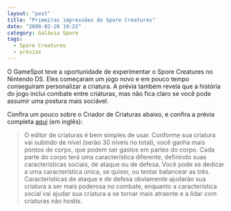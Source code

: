 ```yaml
---
layout: "post"
title: "Primeiras impressões do Spore Creatures"
date: "2008-02-20 19:22"
category: Galáxia Spore
tags:
  - Spore Creatures
  - prévias
---
```

O GameSpot teve a oportunidade de experimentar o Spore Creatures no Nintendo DS. Eles começaram um jogo novo e em pouco tempo conseguiram personalizar a criatura. A prévia também revela que a história do jogo inclui combate entre criaturas, mas não fica claro se você pode assumir uma postura mais sociável.

Confira um pouco sobre o Criador de Criaturas abaixo, e confira a prévia completa [aqui](http://www.gamespot.com/ds/strategy/spore/news.html?page=1&sid=6186331&tag=top_stories;title;9) (em inglês):

> O editor de criaturas é bem simples de usar. Conforme sua criatura vai subindo de nível (serão 30 níveis no total), você ganha mais pontos de corpo, que podem ser gastos em partes do corpo. Cada parte do corpo terá uma característica diferente, definindo suas características sociais, de ataque ou de defesa. Você pode se dedicar a uma característica única, se quiser, ou tentar balancear as três. Características de ataque e de defesa obviamente ajudarão sua criatura a ser mais poderosa no combate, enquanto a característica social vai ajudar sua criatura a se tornar mais atraente e a lidar com criaturas não hostis.
